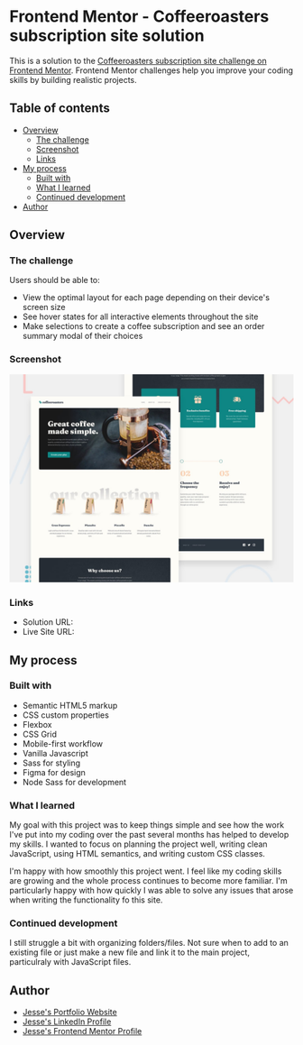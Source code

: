 # Frontend Mentor - Coffeeroasters subscription site solution

This is a solution to the [Coffeeroasters subscription site challenge on Frontend Mentor](https://www.frontendmentor.io/challenges/coffeeroasters-subscription-site-5Fc26HVY6). Frontend Mentor challenges help you improve your coding skills by building realistic projects.

## Table of contents

- [Overview](#overview)
  - [The challenge](#the-challenge)
  - [Screenshot](#screenshot)
  - [Links](#links)
- [My process](#my-process)
  - [Built with](#built-with)
  - [What I learned](#what-i-learned)
  - [Continued development](#continued-development)
- [Author](#author)

## Overview

### The challenge

Users should be able to:

- View the optimal layout for each page depending on their device's screen size
- See hover states for all interactive elements throughout the site
- Make selections to create a coffee subscription and see an order summary modal of their choices

### Screenshot

![screenshot](./dist/images/preview.jpg)

### Links

- Solution URL: []()
- Live Site URL: []()

## My process

### Built with

- Semantic HTML5 markup
- CSS custom properties
- Flexbox
- CSS Grid
- Mobile-first workflow
- Vanilla Javascript
- Sass for styling
- Figma for design
- Node Sass for development

### What I learned

My goal with this project was to keep things simple and see how the work I've put into my coding over the past several months has helped to develop my skills. I wanted to focus on planning the project well, writing clean JavaScript, using HTML semantics, and writing custom CSS classes.

I'm happy with how smoothly this project went. I feel like my coding skills are growing and the whole process continues to become more familiar. I'm particularly happy with how quickly I was able to solve any issues that arose when writing the functionality fo this site.

### Continued development

I still struggle a bit with organizing folders/files. Not sure when to add to an existing file or just make a new file and link it to the main project, particulraly with JavaScript files.

## Author

- [Jesse's Portfolio Website](https://www.codebyronda.com)
- [Jesse's LinkedIn Profile](https://www.linkedin.com/in/jesse-ronda-46a6a1205)
- [Jesse's Frontend Mentor Profile](https://www.frontendmentor.io/profile/jesse10930)
